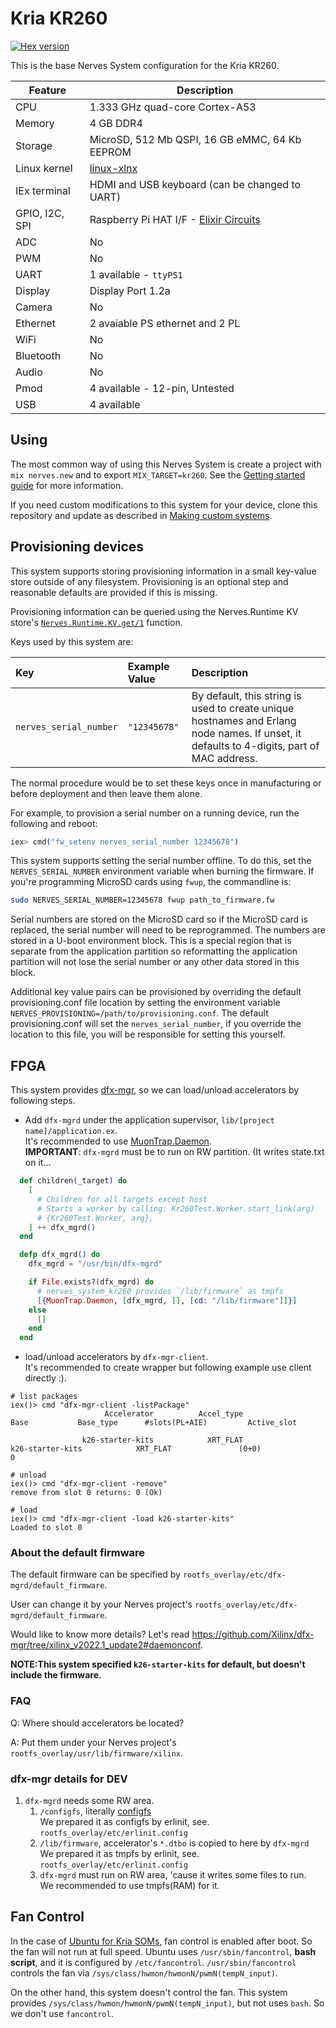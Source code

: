 # Kria KR260

[![Hex version](https://img.shields.io/hexpm/v/nerves_system_kr260.svg "Hex version")](https://hex.pm/packages/nerves_system_kr260)

This is the base Nerves System configuration for the Kria KR260.


| Feature         | Description                                                                  |
| --------------- | ---------------------------------------------------------------------------- |
| CPU             | 1.333 GHz quad-core Cortex-A53                                               |
| Memory          | 4 GB DDR4                                                                    |
| Storage         | MicroSD, 512 Mb QSPI, 16 GB eMMC, 64 Kb EEPROM                               |
| Linux kernel    | [linux-xlnx](https://github.com/Xilinx/linux-xlnx)                           |
| IEx terminal    | HDMI and USB keyboard (can be changed to UART)                               |
| GPIO, I2C, SPI  | Raspberry Pi HAT I/F - [Elixir Circuits](https://github.com/elixir-circuits) |
| ADC             | No                                                                           |
| PWM             | No                                                                           |
| UART            | 1 available - `ttyPS1`                                                       |
| Display         | Display Port 1.2a                                                            |
| Camera          | No                                                                           |
| Ethernet        | 2 avaiable PS ethernet and 2 PL                                              |
| WiFi            | No                                                                           |
| Bluetooth       | No                                                                           |
| Audio           | No                                                                           |
| Pmod            | 4 available - 12-pin, Untested                                               |
| USB             | 4 available                                                                  |

## Using

The most common way of using this Nerves System is create a project with `mix
nerves.new` and to export `MIX_TARGET=kr260`. See the [Getting started guide](https://hexdocs.pm/nerves/getting-started.html#creating-a-new-nerves-app)
for more information.

If you need custom modifications to this system for your device, clone this
repository and update as described in [Making custom systems](https://hexdocs.pm/nerves/customizing-systems.html).

## Provisioning devices

This system supports storing provisioning information in a small key-value store
outside of any filesystem. Provisioning is an optional step and reasonable
defaults are provided if this is missing.

Provisioning information can be queried using the Nerves.Runtime KV store's
[`Nerves.Runtime.KV.get/1`](https://hexdocs.pm/nerves_runtime/Nerves.Runtime.KV.html#get/1) function.

Keys used by this system are:

Key                    | Example Value     | Description
:--------------------- | :---------------- | :----------
`nerves_serial_number` | `"12345678"`      | By default, this string is used to create unique hostnames and Erlang node names. If unset, it defaults to 4-digits, part of MAC address.

The normal procedure would be to set these keys once in manufacturing or before
deployment and then leave them alone.

For example, to provision a serial number on a running device, run the following
and reboot:

```elixir
iex> cmd("fw_setenv nerves_serial_number 12345678")
```

This system supports setting the serial number offline. To do this, set the
`NERVES_SERIAL_NUMBER` environment variable when burning the firmware. If you're
programming MicroSD cards using `fwup`, the commandline is:

```sh
sudo NERVES_SERIAL_NUMBER=12345678 fwup path_to_firmware.fw
```

Serial numbers are stored on the MicroSD card so if the MicroSD card is
replaced, the serial number will need to be reprogrammed. The numbers are stored
in a U-boot environment block. This is a special region that is separate from
the application partition so reformatting the application partition will not
lose the serial number or any other data stored in this block.

Additional key value pairs can be provisioned by overriding the default
provisioning.conf file location by setting the environment variable
`NERVES_PROVISIONING=/path/to/provisioning.conf`. The default provisioning.conf
will set the `nerves_serial_number`, if you override the location to this file,
you will be responsible for setting this yourself.

## FPGA

This system provides [dfx-mgr](https://github.com/Xilinx/dfx-mgr), so we can load/unload accelerators
by following steps.

- Add `dfx-mgrd` under the application supervisor, `lib/[project name]/application.ex`.  
   It's recommended to use [MuonTrap.Daemon](https://hexdocs.pm/muontrap/MuonTrap.Daemon.html).  
   **IMPORTANT**: `dfx-mgrd` must be to run on RW partition.  (It writes state.txt on it...

```elixir
  def children(_target) do
    [
      # Children for all targets except host
      # Starts a worker by calling: Kr260Test.Worker.start_link(arg)
      # {Kr260Test.Worker, arg},
    ] ++ dfx_mgrd()
  end

  defp dfx_mgrd() do
    dfx_mgrd = "/usr/bin/dfx-mgrd"

    if File.exists?(dfx_mgrd) do
      # nerves_system_kr260 provides `/lib/firmware` as tmpfs
      [{MuonTrap.Daemon, [dfx_mgrd, [], [cd: "/lib/firmware"]]}]
    else
      []
    end
  end
```

- load/unload accelerators by `dfx-mgr-client`.  
  It's recommended to create wrapper but following example use client directly :).

```
# list packages
iex()> cmd "dfx-mgr-client -listPackage"
                     Accelerator          Accel_type                            Base           Base_type      #slots(PL+AIE)         Active_slot

                k26-starter-kits            XRT_FLAT                k26-starter-kits            XRT_FLAT               (0+0)                  0
```

```
# unload
iex()> cmd "dfx-mgr-client -remove"     
remove from slot 0 returns: 0 (Ok)
```

```
# load
iex()> cmd "dfx-mgr-client -load k26-starter-kits"
Loaded to slot 0
```

### About the default firmware

The default firmware can be specified by `rootfs_overlay/etc/dfx-mgrd/default_firmware`.

User can change it by your Nerves project's `rootfs_overlay/etc/dfx-mgrd/default_firmware`.

Would like to know more details? Let's read https://github.com/Xilinx/dfx-mgr/tree/xilinx_v2022.1_update2#daemonconf.

**NOTE:This system specified `k26-starter-kits` for default, but doesn't include the firmware.**

### FAQ

Q: Where should accelerators be located?

A: Put them under your Nerves project's `rootfs_overlay/usr/lib/firmware/xilinx`.

### dfx-mgr details for DEV

1. `dfx-mgrd` needs some RW area.
    1. `/configfs`, literally [configfs](https://www.kernel.org/doc/Documentation/filesystems/configfs/configfs.txt)  
       We prepared it as configfs by erlinit, see. `rootfs_overlay/etc/erlinit.config`
    1. `/lib/firmware`, accelerator's `*.dtbo` is copied to here by `dfx-mgrd`  
       We prepared it as tmpfs by erlinit, see. `rootfs_overlay/etc/erlinit.config`
    1. `dfx-mgrd` must run on RW area, 'cause it writes some files to run.  
       We recommended to use tmpfs(RAM) for it.

## Fan Control

In the case of [Ubuntu for Kria SOMs](https://ubuntu.com/download/amd-xilinx), fan control is enabled after boot.
So the fan will not run at full speed.
Ubuntu uses `/usr/sbin/fancontrol`, **bash script**, and it is configured by `/etc/fancontrol`.
`/usr/sbin/fancontrol` controls the fan via `/sys/class/hwmon/hwmonN/pwmN(tempN_input)`.

On the other hand, this system doesn't control the fan.
This system provides `/sys/class/hwmon/hwmonN/pwmN(tempN_input)`, but not uses `bash`.
So we don't use `fancontrol`.
